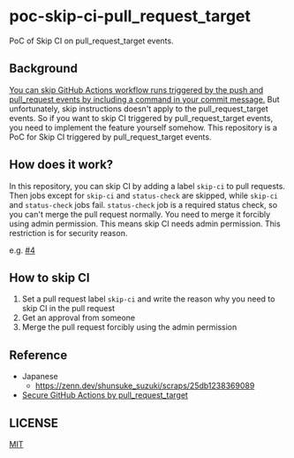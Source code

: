 # poc-skip-ci-pull_request_target

PoC of Skip CI on pull_request_target events.

## Background

[You can skip GitHub Actions workflow runs triggered by the push and pull_request events by including a command in your commit message.](https://docs.github.com/en/actions/managing-workflow-runs-and-deployments/managing-workflow-runs/skipping-workflow-runs)
But unfortunately, skip instructions doesn't apply to the pull_request_target events.
So if you want to skip CI triggered by pull_request_target events, you need to implement the feature yourself somehow.
This repository is a PoC for Skip CI triggered by pull_request_target events. 

## How does it work?

In this repository, you can skip CI by adding a label `skip-ci` to pull requests.
Then jobs except for `skip-ci` and `status-check` are skipped, while `skip-ci` and `status-check` jobs fail.
`status-check` job is a required status check, so you can't merge the pull request normally.
You need to merge it forcibly using admin permission.
This means skip CI needs admin permission.
This restriction is for security reason.

e.g. [#4](https://github.com/suzuki-shunsuke/poc-skip-ci-pull_request_target/pull/4)

## How to skip CI

1. Set a pull request label `skip-ci` and write the reason why you need to skip CI in the pull request
2. Get an approval from someone
3. Merge the pull request forcibly using the admin permission

## Reference

- Japanese
  - https://zenn.dev/shunsuke_suzuki/scraps/25db1238369089
- [Secure GitHub Actions by pull_request_target](https://dev.to/suzukishunsuke/secure-github-actions-by-pullrequesttarget-641)

## LICENSE

[MIT](LICENSE)
